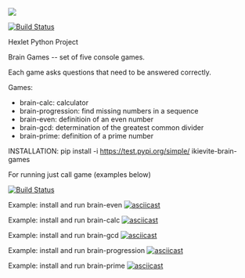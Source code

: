 <a href="https://codeclimate.com/github/ikievite/python-project-lvl1/maintainability"><img src="https://api.codeclimate.com/v1/badges/00c5a4717ae36b17e69b/maintainability" /></a>

[![Build Status](https://travis-ci.org/ikievite/python-project-lvl1.svg?branch=master)](https://travis-ci.org/ikievite/python-project-lvl1)

Hexlet Python Project

Brain Games -- set of five console games.

Each game asks questions that need to be answered correctly.

Games: 
 - brain-calc: calculator
 - brain-progression: find missing numbers in a sequence
 - brain-even: definitioin of an even number
 - brain-gcd: determination of the greatest common divider
 - brain-prime: definition of a prime number

INSTALLATION: 
 pip install -i https://test.pypi.org/simple/ ikievite-brain-games 

For running just call game (examples below)

[![Build Status](https://travis-ci.org/ikievite/python-project-lvl1.svg?branch=master)](https://travis-ci.org/ikievite/python-project-lvl1)

Example: install and run brain-even
[![asciicast](https://asciinema.org/a/x7BN4RcyLNq8dyU6BpBkN6EjG.svg)](https://asciinema.org/a/x7BN4RcyLNq8dyU6BpBkN6EjG)

Example: install and run brain-calc
[![asciicast](https://asciinema.org/a/C0mljnS01X23VGMKhEbezc8IU.svg)](https://asciinema.org/a/C0mljnS01X23VGMKhEbezc8IU)

Example: install and run brain-gcd
[![asciicast](https://asciinema.org/a/0gc6XcQnnMeMt4Xhld2SHadDx.svg)](https://asciinema.org/a/0gc6XcQnnMeMt4Xhld2SHadDx)

Example: install and run brain-progression
[![asciicast](https://asciinema.org/a/BChTmamUBoLGSWzrBzg2VTkZR.svg)](https://asciinema.org/a/BChTmamUBoLGSWzrBzg2VTkZR)

Example: install and run brain-prime
[![asciicast](https://asciinema.org/a/ET9R7sp0lHYpsHJhQl0NjkU3d.svg)](https://asciinema.org/a/ET9R7sp0lHYpsHJhQl0NjkU3d)
